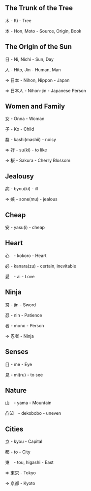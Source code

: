 ## The Trunk of the Tree 

木 - Ki - Tree

本 - Hon, Moto - Source, Origin, Book

## The Origin of the Sun

日 - Ni, Nichi - Sun, Day

人 - Hito, Jin - Human, Man

=> 日本 - Nihon, Nippon - Japan

=> 日本人 - Nihon-jin - Japanese Person


## Women and Family

女 - Onna - Woman

子 - Ko - Child

姦 - kashi(mashii) - noisy

=> 好 - su(ki) - to like

=> 桜 - Sakura - Cherry Blossom

## Jealousy

病 - byou(ki) - ill
	
=> 嫉 - sone(mu) - jealous

## Cheap

安 - yasu(i) - cheap

## Heart 

心　- kokoro - Heart

必 - kanara(zu) - certain, inevitable

愛　- ai - Love


## Ninja

刃 - jin - Sword

忍 - nin - Patience

者 - mono - Person

=> 忍者 - Ninja
　

## Senses

目 - me - Eye

見 - mi(ru) - to see

## Nature

山　- yama - Mountain

凸凹　- dekobobo - uneven

## Cities

京 - kyou - Capital

都 - to - City

東　- tou, higashi - East

=> 東京 - Tokyo 

=> 京都 - Kyoto 
